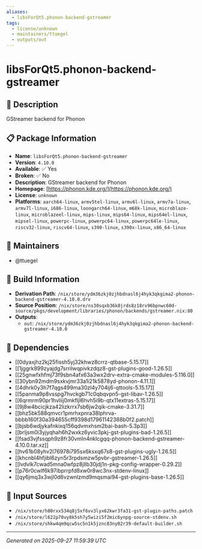 ```yaml
---
aliases:
  - libsForQt5.phonon-backend-gstreamer
tags:
  - license/unknown
  - maintainers/ttuegel
  - outputs/out
---
```


# libsForQt5.phonon-backend-gstreamer

## 📝 Description

GStreamer backend for Phonon

## 📋 Package Information

- **Name**: `libsForQt5.phonon-backend-gstreamer`
- **Version**: `4.10.0`
- **Available**: ✅ Yes
- **Broken**: ✅ No
- **Description**: GStreamer backend for Phonon
- **Homepage**: [https://phonon.kde.org/](https://phonon.kde.org/)
- **License**: `unknown`
- **Platforms**: `aarch64-linux`, `armv5tel-linux`, `armv6l-linux`, `armv7a-linux`, `armv7l-linux`, `i686-linux`, `loongarch64-linux`, `m68k-linux`, `microblaze-linux`, `microblazeel-linux`, `mips-linux`, `mips64-linux`, `mips64el-linux`, `mipsel-linux`, `powerpc-linux`, `powerpc64-linux`, `powerpc64le-linux`, `riscv32-linux`, `riscv64-linux`, `s390-linux`, `s390x-linux`, `x86_64-linux`
## 👥 Maintainers

- @ttuegel


## 🔧 Build Information

- **Derivation Path**: `/nix/store/ydm36zkj0zjhbdnasl6j4hyk3qkgima2-phonon-backend-gstreamer-4.10.0.drv`
- **Source Position**: `/nix/store/ns30sqxb36k8jrds8z18rv96bpnwc60d-source/pkgs/development/libraries/phonon/backends/gstreamer.nix:80`
- **Outputs**:
  - `out`:  `/nix/store/ydm36zkj0zjhbdnasl6j4hyk3qkgima2-phonon-backend-gstreamer-4.10.0`

## 🔗 Dependencies

- [[0dyaxjhz2kj25fissh5yj32khwz8crrz-qtbase-5.15.17]]
- [[1jggrk899zyajdg7srrilwqpivkzdqz8-gst-plugins-good-1.26.5]]
- [[25gnwfxhfmj73f9sbn4afx63a3wx2drv-extra-cmake-modules-5.116.0]]
- [[30ybn92mdm9sxkvjmr33a1i21k5878yd-phonon-4.11.1]]
- [[4dhrk0y3h7f7qgs499ma30zl4y704ij6-qttools-5.15.17]]
- [[5panma9p8vsspg7hvckgb71c0qbqvpn5-gst-libav-1.26.5]]
- [[6qrmrm90pr1hvliij0mkfljl6hvh5i9b-qtx11extras-5.15.17]]
- [[9j8w4bcicjkza42lizkrrx7sb6jw2qik-cmake-3.31.7]]
- [[bhz5bk588qmvcr1pmrhxpnra38lphrva-bbbb160f30a394655cff9398d17961142388b0f2.patch]]
- [[bjsb6wdjykafnkixq156qdvmxhsm2bai-bash-5.3p3]]
- [[brljsm0i3yjyqhah6h2wxkz6yvic3pkj-gst-plugins-bad-1.26.5]]
- [[fsad3vjfssqph9z8fr30vmln4nklcgqq-phonon-backend-gstreamer-4.10.0.tar.xz]]
- [[hv61b08yhv2l76978i795sx6ksxq67s8-gst-plugins-ugly-1.26.5]]
- [[khcnbl4hfjibl6zyn5r3rpdsmzw5pvbr-gstreamer-1.26.5]]
- [[lvdvlk7cwad5mna0wfpz8jllb30jdj1n-pkg-config-wrapper-0.29.2]]
- [[p76r0cwlf6k97ibprrpfd8xw0r8wc3nx-stdenv-linux]]
- [[qy6jmq3x3wjl0d6vzwnlzmd9mqsmai94-gst-plugins-base-1.26.5]]

## 📁 Input Sources

- `/nix/store/h80rxx534q8j5xf6vv3lyx62kwr3fa31-gst-plugin-paths.patch`
- `/nix/store/l622p70vy8k5sh7y5wizi5f2mic6ynpg-source-stdenv.sh`
- `/nix/store/shkw4qm9qcw5sc5n1k5jznc83ny02r39-default-builder.sh`

---
*Generated on 2025-09-27 11:59:39 UTC*
